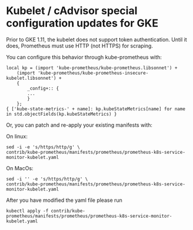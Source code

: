 # Kubelet / cAdvisor special configuration updates for GKE

Prior to GKE 1.11, the kubelet does not support token
authentication. Until it does, Prometheus must use HTTP (not HTTPS)
for scraping.

You can configure this behavior through kube-prometheus with:
```
local kp = (import 'kube-prometheus/kube-prometheus.libsonnet') +
    (import 'kube-prometheus/kube-prometheus-insecure-kubelet.libsonnet') +
	{
        _config+:: {
		...
		}
    };
{ ['kube-state-metrics-' + name]: kp.kubeStateMetrics[name] for name in std.objectFields(kp.kubeStateMetrics) }
```

Or, you can patch and re-apply your existing manifests with:

On linux:

```
sed -i -e 's/https/http/g' \
contrib/kube-prometheus/manifests/prometheus/prometheus-k8s-service-monitor-kubelet.yaml
```

On MacOs:

```
sed -i '' -e 's/https/http/g' \
contrib/kube-prometheus/manifests/prometheus/prometheus-k8s-service-monitor-kubelet.yaml
```

After you have modified the yaml file please run

```
kubectl apply -f contrib/kube-prometheus/manifests/prometheus/prometheus-k8s-service-monitor-kubelet.yaml
```
